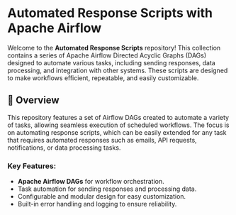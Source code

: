 # Automated Response Scripts with Apache Airflow

Welcome to the **Automated Response Scripts** repository! This collection contains a series of Apache Airflow Directed Acyclic Graphs (DAGs) designed to automate various tasks, including sending responses, data processing, and integration with other systems. These scripts are designed to make workflows efficient, repeatable, and easily customizable.

## 🚀 Overview

This repository features a set of Airflow DAGs created to automate a variety of tasks, allowing seamless execution of scheduled workflows. The focus is on automating response scripts, which can be easily extended for any task that requires automated responses such as emails, API requests, notifications, or data processing tasks.

### Key Features:
- **Apache Airflow DAGs** for workflow orchestration.
- Task automation for sending responses and processing data.
- Configurable and modular design for easy customization.
- Built-in error handling and logging to ensure reliability.